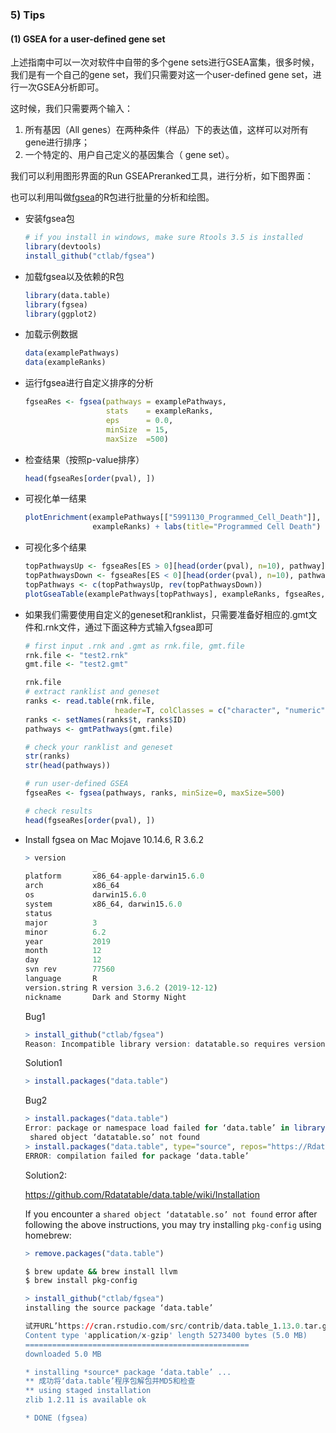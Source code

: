 ### 5) Tips

#### (1) GSEA for a user-defined gene set

上述指南中可以一次对软件中自带的多个gene sets进行GSEA富集，很多时候，我们是有一个自己的gene set，我们只需要对这一个user-defined gene set，进行一次GSEA分析即可。

这时候，我们只需要两个输入：

1. 所有基因（All genes）在两种条件（样品）下的表达值，这样可以对所有gene进行排序；
2. 一个特定的、用户自己定义的基因集合（ gene set）。

我们可以利用图形界面的Run GSEAPreranked工具，进行分析，如下图界面：


也可以利用叫做[fgsea](http://bioconductor.org/packages/devel/bioc/vignettes/fgsea/inst/doc/fgsea-tutorial.html)的R包进行批量的分析和绘图。

+ 安装fgsea包

  ```R
  # if you install in windows, make sure Rtools 3.5 is installed
  library(devtools)
  install_github("ctlab/fgsea")
  ```

+ 加载fgsea以及依赖的R包

  ```R
  library(data.table)
  library(fgsea)
  library(ggplot2)
  ```

+ 加载示例数据

  ```R
  data(examplePathways)
  data(exampleRanks)
  ```

* 运行fgsea进行自定义排序的分析

  ```R
  fgseaRes <- fgsea(pathways = examplePathways, 
                    stats    = exampleRanks,
                    eps      = 0.0,
                    minSize  = 15,
                    maxSize  =500)
  ```

+ 检查结果（按照p-value排序）

  ```R
  head(fgseaRes[order(pval), ])
  ```

+ 可视化单一结果

  ```R
  plotEnrichment(examplePathways[["5991130_Programmed_Cell_Death"]],
                 exampleRanks) + labs(title="Programmed Cell Death")
  ```

+ 可视化多个结果

  ```R
  topPathwaysUp <- fgseaRes[ES > 0][head(order(pval), n=10), pathway]
  topPathwaysDown <- fgseaRes[ES < 0][head(order(pval), n=10), pathway]
  topPathways <- c(topPathwaysUp, rev(topPathwaysDown))
  plotGseaTable(examplePathways[topPathways], exampleRanks, fgseaRes, gseaParam=0.5)
  ```

+ 如果我们需要使用自定义的geneset和ranklist，只需要准备好相应的.gmt文件和.rnk文件，通过下面这种方式输入fgsea即可

  ```R
  # first input .rnk and .gmt as rnk.file, gmt.file
  rnk.file <- "test2.rnk"
  gmt.file <- "test2.gmt"
  
  rnk.file
  # extract ranklist and geneset
  ranks <- read.table(rnk.file,
                      header=T, colClasses = c("character", "numeric"))
  ranks <- setNames(ranks$t, ranks$ID)
  pathways <- gmtPathways(gmt.file)
  
  # check your ranklist and geneset
  str(ranks)
  str(head(pathways))
  
  # run user-defined GSEA
  fgseaRes <- fgsea(pathways, ranks, minSize=0, maxSize=500)

  # check results
  head(fgseaRes[order(pval), ])
  
  ```
  
  

+ Install fgsea on Mac Mojave 10.14.6,  R 3.6.2

  ```R
  > version
                 _                           
  platform       x86_64-apple-darwin15.6.0   
  arch           x86_64                      
  os             darwin15.6.0                
  system         x86_64, darwin15.6.0        
  status                                     
  major          3                           
  minor          6.2                         
  year           2019                        
  month          12                          
  day            12                          
  svn rev        77560                       
  language       R                           
  version.string R version 3.6.2 (2019-12-12)
  nickname       Dark and Stormy Night       
  ```

  

  Bug1

  ```R
  > install_github("ctlab/fgsea")
  Reason: Incompatible library version: datatable.so requires version 4.0.0 or later, but libR.dylib provides version 3.6.0
  ```

  Solution1

  ```R
  > install.packages("data.table")
  ```

  

  Bug2

  ```R
  > install.packages("data.table")
  Error: package or namespace load failed for ‘data.table’ in library.dynam(lib, package, package.lib):
   shared object ‘datatable.so’ not found
  > install.packages("data.table", type="source", repos="https://Rdatatable.gitlab.io/data.table")
  ERROR: compilation failed for package ‘data.table’
  ```

  Solution2:

  https://github.com/Rdatatable/data.table/wiki/Installation

  If you encounter a `shared object ‘datatable.so’ not found` error after following the above instructions, you may try installing `pkg-config` using homebrew:

  ```R
  > remove.packages("data.table")
  ```

  ```bash
  $ brew update && brew install llvm
  $ brew install pkg-config
  ```

  ```R
  > install_github("ctlab/fgsea")
  installing the source package ‘data.table’
  
  试开URL’https://cran.rstudio.com/src/contrib/data.table_1.13.0.tar.gz'
  Content type 'application/x-gzip' length 5273400 bytes (5.0 MB)
  ==================================================
  downloaded 5.0 MB
  
  * installing *source* package ‘data.table’ ...
  ** 成功将‘data.table’程序包解包并MD5和检查
  ** using staged installation
  zlib 1.2.11 is available ok
  
  * DONE (fgsea)
  ```

  

  